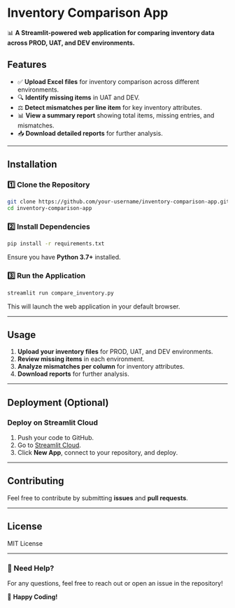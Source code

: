 # Inventory Comparison App

📊 **A Streamlit-powered web application for comparing inventory data across PROD, UAT, and DEV environments.**

## Features
- ✅ **Upload Excel files** for inventory comparison across different environments.
- 🔍 **Identify missing items** in UAT and DEV.
- ⚖️ **Detect mismatches per line item** for key inventory attributes.
- 📊 **View a summary report** showing total items, missing entries, and mismatches.
- 📥 **Download detailed reports** for further analysis.

---

## Installation
### 1️⃣ Clone the Repository
```bash
git clone https://github.com/your-username/inventory-comparison-app.git
cd inventory-comparison-app
```

### 2️⃣ Install Dependencies
```bash
pip install -r requirements.txt
```
Ensure you have **Python 3.7+** installed.

### 3️⃣ Run the Application
```bash
streamlit run compare_inventory.py
```
This will launch the web application in your default browser.

---

## Usage
1. **Upload your inventory files** for PROD, UAT, and DEV environments.
2. **Review missing items** in each environment.
3. **Analyze mismatches per column** for inventory attributes.
4. **Download reports** for further analysis.

---

## Deployment (Optional)
### Deploy on Streamlit Cloud
1. Push your code to GitHub.
2. Go to [Streamlit Cloud](https://share.streamlit.io).
3. Click **New App**, connect to your repository, and deploy.

---

## Contributing
Feel free to contribute by submitting **issues** and **pull requests**.

---

## License
MIT License

---

### 📧 Need Help?
For any questions, feel free to reach out or open an issue in the repository!

🚀 **Happy Coding!**

